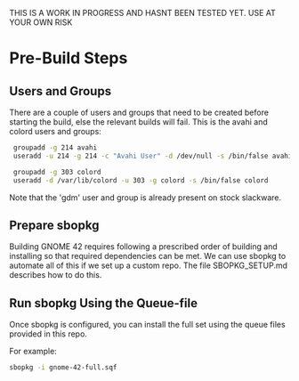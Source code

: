 THIS IS A WORK IN PROGRESS AND HASNT BEEN TESTED YET. USE AT YOUR OWN RISK 

# Pre-Build Steps

## Users and Groups
There are a couple of users and groups that need to be created before starting
the build, else the relevant builds will fail. This is the avahi and colord 
users and groups:
```bash
 groupadd -g 214 avahi
 useradd -u 214 -g 214 -c "Avahi User" -d /dev/null -s /bin/false avahi

 groupadd -g 303 colord
 useradd -d /var/lib/colord -u 303 -g colord -s /bin/false colord
```
Note that the 'gdm' user and group is already present on stock slackware.

## Prepare sbopkg
Building GNOME 42 requires following a prescribed order of building and installing
so that required dependencies can be met. We can use sbopkg to automate all of 
this if we set up a custom repo. The file SBOPKG_SETUP.md describes how to do this.

## Run sbopkg Using the Queue-file
Once sbopkg is configured, you can install the full set using the queue files
provided in this repo.

For example:
```bash
sbopkg -i gnome-42-full.sqf
```

